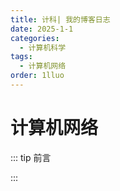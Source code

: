 ```yaml
---
title: 计科| 我的博客日志
date: 2025-1-1
categories: 
  - 计算机科学
tags: 
  - 计算机网络
order: 1lluo
---
```








# 计算机网络



::: tip 前言



:::





